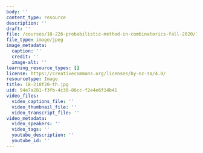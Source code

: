 ```yaml
---
body: ''
content_type: resource
description: ''
draft: ''
file: /courses/18-226-probabilistic-method-in-combinatorics-fall-2020/18-218f20-th.jpg
file_type: image/jpeg
image_metadata:
  caption: ''
  credit: ''
  image-alt: ''
learning_resource_types: []
license: https://creativecommons.org/licenses/by-nc-sa/4.0/
resourcetype: Image
title: 18-218f20-th.jpg
uid: 54e7a281-f3fb-4c30-86cc-f2e4e6f14b41
video_files:
  video_captions_file: ''
  video_thumbnail_file: ''
  video_transcript_file: ''
video_metadata:
  video_speakers: ''
  video_tags: ''
  youtube_description: ''
  youtube_id: ''
---
```

